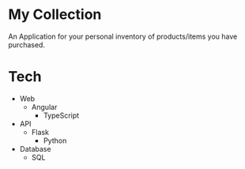 # My Collection
An Application for your personal inventory of products/items you have purchased.

# Tech
* Web
    * Angular
        * TypeScript
* API
    * Flask
        * Python
* Database
    * SQL


